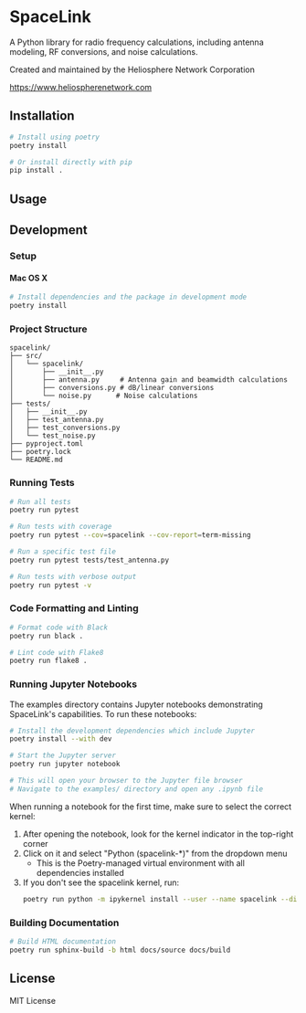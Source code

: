 # SpaceLink

A Python library for radio frequency calculations, including antenna modeling, RF conversions, and noise calculations.

Created and maintained by the Heliosphere Network Corporation

https://www.heliospherenetwork.com

## Installation

```bash
# Install using poetry
poetry install

# Or install directly with pip
pip install .
```

## Usage

## Development

### Setup
#### Mac OS X
```bash
# Install dependencies and the package in development mode
poetry install
```

### Project Structure

```
spacelink/
├── src/
│   └── spacelink/
│       ├── __init__.py
│       ├── antenna.py     # Antenna gain and beamwidth calculations
│       ├── conversions.py # dB/linear conversions
│       └── noise.py      # Noise calculations
├── tests/
│   ├── __init__.py
│   ├── test_antenna.py
│   ├── test_conversions.py
│   └── test_noise.py
├── pyproject.toml
├── poetry.lock
└── README.md
```

### Running Tests

```bash
# Run all tests
poetry run pytest

# Run tests with coverage
poetry run pytest --cov=spacelink --cov-report=term-missing

# Run a specific test file
poetry run pytest tests/test_antenna.py

# Run tests with verbose output
poetry run pytest -v
```

### Code Formatting and Linting

```bash
# Format code with Black
poetry run black .

# Lint code with Flake8
poetry run flake8 .
```

### Running Jupyter Notebooks

The examples directory contains Jupyter notebooks demonstrating SpaceLink's capabilities. To run these notebooks:

```bash
# Install the development dependencies which include Jupyter
poetry install --with dev

# Start the Jupyter server
poetry run jupyter notebook

# This will open your browser to the Jupyter file browser
# Navigate to the examples/ directory and open any .ipynb file
```

When running a notebook for the first time, make sure to select the correct kernel:

1. After opening the notebook, look for the kernel indicator in the top-right corner
2. Click on it and select "Python (spacelink-*)" from the dropdown menu
   - This is the Poetry-managed virtual environment with all dependencies installed
3. If you don't see the spacelink kernel, run:
   ```bash
   poetry run python -m ipykernel install --user --name spacelink --display-name "Python (SpaceLink)"
   ```

### Building Documentation

```bash
# Build HTML documentation
poetry run sphinx-build -b html docs/source docs/build
```

## License

MIT License
